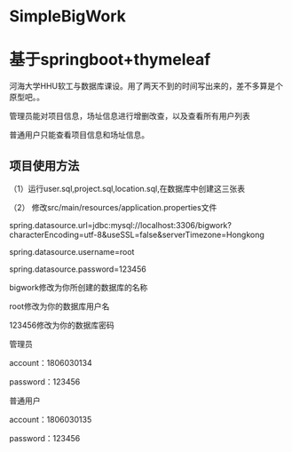 # SimpleBigWork
# 基于springboot+thymeleaf

河海大学HHU软工与数据库课设。用了两天不到的时间写出来的，差不多算是个原型吧。。

管理员能对项目信息，场址信息进行增删改查，以及查看所有用户列表

普通用户只能查看项目信息和场址信息。


## 项目使用方法

（1）运行user.sql,project.sql,location.sql,在数据库中创建这三张表

（2） 修改src/main/resources/application.properties文件

spring.datasource.url=jdbc:mysql://localhost:3306/bigwork?characterEncoding=utf-8&useSSL=false&serverTimezone=Hongkong

spring.datasource.username=root

spring.datasource.password=123456

bigwork修改为你所创建的数据库的名称

root修改为你的数据库用户名

123456修改为你的数据库密码

管理员

account：1806030134 

password：123456

普通用户

account：1806030135 

password：123456


